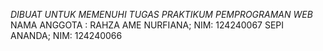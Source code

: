 *DIBUAT UNTUK MEMENUHI TUGAS PRAKTIKUM PEMPROGRAMAN WEB*
NAMA ANGGOTA : 
RAHZA AME NURFIANA; NIM: 124240067
SEPI ANANDA; NIM: 124240066

